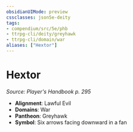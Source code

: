 ```yaml
---
obsidianUIMode: preview
cssclasses: json5e-deity
tags:
- compendium/src/5e/phb
- ttrpg-cli/deity/greyhawk
- ttrpg-cli/domain/war
aliases: ["Hextor"]
---
```

# Hextor
*Source: Player's Handbook p. 295* 

- **Alignment**: Lawful Evil
- **Domains**: War
- **Pantheon**: Greyhawk
- **Symbol**: Six arrows facing downward in a fan